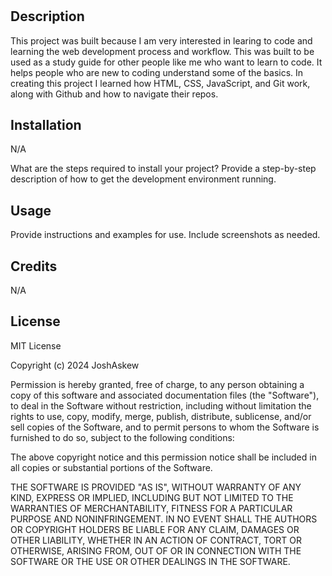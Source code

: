 # <Your-Project-Title>

## Description

This project was built because I am very interested in learing to code and learning the web development process and workflow. This was built to be used as a study guide for other people like me who want to learn to code. It helps people who are new to coding understand some of the basics. In creating this project I learned how HTML, CSS, JavaScript, and Git work, along with Github and how to navigate their repos.

## Installation
N/A

What are the steps required to install your project? Provide a step-by-step description of how to get the development environment running.

## Usage

Provide instructions and examples for use. Include screenshots as needed.

## Credits

N/A

## License

MIT License

Copyright (c) 2024 JoshAskew

Permission is hereby granted, free of charge, to any person obtaining a copy
of this software and associated documentation files (the "Software"), to deal
in the Software without restriction, including without limitation the rights
to use, copy, modify, merge, publish, distribute, sublicense, and/or sell
copies of the Software, and to permit persons to whom the Software is
furnished to do so, subject to the following conditions:

The above copyright notice and this permission notice shall be included in all
copies or substantial portions of the Software.

THE SOFTWARE IS PROVIDED "AS IS", WITHOUT WARRANTY OF ANY KIND, EXPRESS OR
IMPLIED, INCLUDING BUT NOT LIMITED TO THE WARRANTIES OF MERCHANTABILITY,
FITNESS FOR A PARTICULAR PURPOSE AND NONINFRINGEMENT. IN NO EVENT SHALL THE
AUTHORS OR COPYRIGHT HOLDERS BE LIABLE FOR ANY CLAIM, DAMAGES OR OTHER
LIABILITY, WHETHER IN AN ACTION OF CONTRACT, TORT OR OTHERWISE, ARISING FROM,
OUT OF OR IN CONNECTION WITH THE SOFTWARE OR THE USE OR OTHER DEALINGS IN THE
SOFTWARE.
